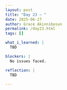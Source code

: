 ```yaml
---
layout: post
title: "Day 23 – "
date: 2025-06-27
author: Grace Akinnibosun
permalink: /day23.html
tags: []

what_i_learned: |
  TBD

blockers: |
  No issues faced.

reflection: |
  TBD
 
---
```


